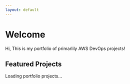 ```yaml
---
layout: default
---
```


# Welcome

Hi, This is my portfolio of primarlily AWS DevOps projects!


<h2>Featured Projects</h2>
<div id="repo-list">Loading portfolio projects...</div>

<script>
  fetch('repos.json')
    .then(response => response.json())
    .then(repos => {
      const container = document.getElementById("repo-list");
      container.innerHTML = "";
      repos.forEach(repo => {
        const project = document.createElement("div");
        project.style = "margin-bottom: 1em; padding: 1em; border: 1px solid #ddd; border-radius: 5px;";
        project.innerHTML = `
          <h3><a href="${repo.url}" target="_blank">${repo.name}</a></h3>
          <p>${repo.description}</p>
          <p><strong>Language:</strong> ${repo.language} | ⭐ ${repo.stars}</p>
        `;
        container.appendChild(project);
      });
    })
    .catch(error => {
      document.getElementById("repo-list").innerText = "Failed to load projects.";
      console.error(error);
    });
</script>
